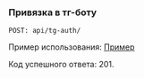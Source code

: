 ### Привязка в тг-боту

```
POST: api/tg-auth/
```

Пример использования:
[Пример](https://github.com/ordenmeny/UniMatch-django-backend/blob/main/users/templates/users/tg_auth.html)

Код успешного ответа: 201.
